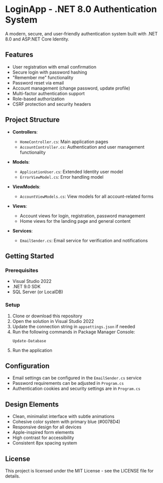 # LoginApp - .NET 8.0 Authentication System

A modern, secure, and user-friendly authentication system built with .NET 8.0 and ASP.NET Core Identity.

## Features

- User registration with email confirmation
- Secure login with password hashing
- "Remember me" functionality
- Password reset via email
- Account management (change password, update profile)
- Multi-factor authentication support
- Role-based authorization
- CSRF protection and security headers

## Project Structure

- **Controllers**: 
  - `HomeController.cs`: Main application pages
  - `AccountController.cs`: Authentication and user management functionality

- **Models**: 
  - `ApplicationUser.cs`: Extended Identity user model
  - `ErrorViewModel.cs`: Error handling model

- **ViewModels**:
  - `AccountViewModels.cs`: View models for all account-related forms

- **Views**:
  - Account views for login, registration, password management
  - Home views for the landing page and general content

- **Services**:
  - `EmailSender.cs`: Email service for verification and notifications

## Getting Started

### Prerequisites

- Visual Studio 2022
- .NET 9.0 SDK
- SQL Server (or LocalDB)

### Setup

1. Clone or download this repository
2. Open the solution in Visual Studio 2022
3. Update the connection string in `appsettings.json` if needed
4. Run the following commands in Package Manager Console:
   ```
   Update-Database
   ```
5. Run the application

## Configuration

- Email settings can be configured in the `EmailSender.cs` service
- Password requirements can be adjusted in `Program.cs`
- Authentication cookies and security settings are in `Program.cs`

## Design Elements

- Clean, minimalist interface with subtle animations
- Cohesive color system with primary blue (#0078D4)
- Responsive design for all devices
- Apple-inspired form elements
- High contrast for accessibility
- Consistent 8px spacing system

## License

This project is licensed under the MIT License - see the LICENSE file for details.
